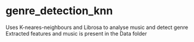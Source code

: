 # genre_detection_knn
Uses K-neares-neighbours and Librosa to analyse music and detect genre
Extracted features and music is present in the Data folder

